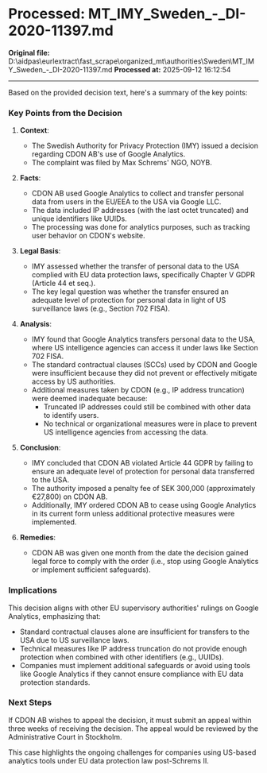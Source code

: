 # Processed: MT_IMY_Sweden_-_DI-2020-11397.md

**Original file:** D:\aidpas\eurlextract\fast_scrape\organized_mt\authorities\Sweden\MT_IMY_Sweden_-_DI-2020-11397.md
**Processed at:** 2025-09-12 16:12:54

---

Based on the provided decision text, here's a summary of the key points:

### Key Points from the Decision

1. **Context**:
   - The Swedish Authority for Privacy Protection (IMY) issued a decision regarding CDON AB's use of Google Analytics.
   - The complaint was filed by Max Schrems' NGO, NOYB.

2. **Facts**:
   - CDON AB used Google Analytics to collect and transfer personal data from users in the EU/EEA to the USA via Google LLC.
   - The data included IP addresses (with the last octet truncated) and unique identifiers like UUIDs.
   - The processing was done for analytics purposes, such as tracking user behavior on CDON's website.

3. **Legal Basis**:
   - IMY assessed whether the transfer of personal data to the USA complied with EU data protection laws, specifically Chapter V GDPR (Article 44 et seq.).
   - The key legal question was whether the transfer ensured an adequate level of protection for personal data in light of US surveillance laws (e.g., Section 702 FISA).

4. **Analysis**:
   - IMY found that Google Analytics transfers personal data to the USA, where US intelligence agencies can access it under laws like Section 702 FISA.
   - The standard contractual clauses (SCCs) used by CDON and Google were insufficient because they did not prevent or effectively mitigate access by US authorities.
   - Additional measures taken by CDON (e.g., IP address truncation) were deemed inadequate because:
     - Truncated IP addresses could still be combined with other data to identify users.
     - No technical or organizational measures were in place to prevent US intelligence agencies from accessing the data.

5. **Conclusion**:
   - IMY concluded that CDON AB violated Article 44 GDPR by failing to ensure an adequate level of protection for personal data transferred to the USA.
   - The authority imposed a penalty fee of SEK 300,000 (approximately €27,800) on CDON AB.
   - Additionally, IMY ordered CDON AB to cease using Google Analytics in its current form unless additional protective measures were implemented.

6. **Remedies**:
   - CDON AB was given one month from the date the decision gained legal force to comply with the order (i.e., stop using Google Analytics or implement sufficient safeguards).

### Implications
This decision aligns with other EU supervisory authorities' rulings on Google Analytics, emphasizing that:
- Standard contractual clauses alone are insufficient for transfers to the USA due to US surveillance laws.
- Technical measures like IP address truncation do not provide enough protection when combined with other identifiers (e.g., UUIDs).
- Companies must implement additional safeguards or avoid using tools like Google Analytics if they cannot ensure compliance with EU data protection standards.

### Next Steps
If CDON AB wishes to appeal the decision, it must submit an appeal within three weeks of receiving the decision. The appeal would be reviewed by the Administrative Court in Stockholm.

This case highlights the ongoing challenges for companies using US-based analytics tools under EU data protection law post-Schrems II.